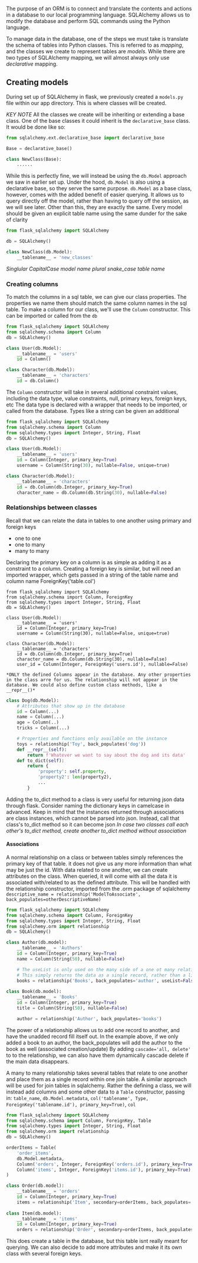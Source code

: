 The purpose of an ORM is to connect and translate the contents and actions in a database to our local programming language. SQLAlchemy allows us to modify the database and perform SQL commands using the Python language.

To manage data in the database, one of the steps we must take is translate the schema of tables into Python classes. This is referred to as *mapping*, and the classes we create to represent tables are *models*. While there are two types of SQLAlchemy mapping, we will almost always only use *declarative* mapping.

## Creating models
During set up of SQLAlchemy in flask, we previously created a `models.py` file within our app directory. This is where classes will be created.

*KEY NOTE*
All the classes we create will be inheriting or extending a base class.
One of the base classes it could inherit is the `declarative_base` class. It would be done like so:
```py
from sqlalchemy.ext.declarative_base import declarative_base

Base = declarative_base()

class NewClass(Base):
	......
```
While this is perfectly fine, we will instead be using the `db.Model` approach we saw in earlier set up. Under the hood, `db.Model` is also using a declarative base, so they serve the same purpose. `db.Model` as a base class, however, comes with the added benefit of easier querying. It allows us to query directly off the model, rather than having to query off the session, as we will see later. 
Other than this, they are exactly the same.
Every model should be given an explicit table name using the same dunder for the sake of clarity
```py
from flask_sqlalchemy import SQLAlchemy

db = SQLAlchemy()

class NewClass(db.Model):
	__tablename__ = 'new_classes'
```
*Singlular CapitalCase model name*
*plural snake_case table name*
### Creating columns
To match the columns in a sql table, we can give our class properties. The properties we name them should match the same column names in the sql table.
To make a column for our class, we'll use the `Column` constructor. This can be imported or called from the `db`
```py
from flask_sqlalchemy import SQLAlchemy
from sqlalchemy.schema import Column
db = SQLAlchemy()

class User(db.Model):
	__tablename__ = 'users'
	id = Column()

class Character(db.Model):
	__tablename__ = 'characters'
	id = db.Column()
```

The `Column` constructor will take in several additional constraint values, including the data type, value constraints, null, primary keys, foreign keys, etc
The data type is declared with a wrapper that needs to be imported, or called from the database. Types like a string can be given an additional
```py
from flask_sqlalchemy import SQLAlchemy
from sqlalchemy.schema import Column
from sqlalchemy.types import Integer, String, Float
db = SQLAlchemy()

class User(db.Model):
	__tablename__ = 'users'
	id = Column(Integer, primary_key=True)
	username = Column(String(30), nullable=False, unique=true)

class Character(db.Model):
	__tablename__ = 'characters'
	id = db.Column(db.Integer, primary_key=True)
	character_name = db.Column(db.String(30), nullable=False)
```

### Relationships between classes
Recall that we can relate the data in tables to one another using primary and foreign keys
- one to one
- one to many
- many to many

Declaring the primary key on a column is as simple as adding it as a constraint to a column.
Creating a foreign key is similar, but will need an imported wrapper, which gets passed in a string of the table name and column name ForeignKey('table.col')
```
from flask_sqlalchemy import SQLAlchemy
from sqlalchemy.schema import Column, ForeignKey
from sqlalchemy.types import Integer, String, Float
db = SQLAlchemy()

class User(db.Model):
	__tablename__ = 'users'
	id = Column(Integer, primary_key=True)
	username = Column(String(30), nullable=False, unique=true)

class Character(db.Model):
	__tablename__ = 'characters'
	id = db.Column(db.Integer, primary_key=True)
	character_name = db.Column(db.String(30), nullable=False)
	user_id = Column(Integer, ForeignKey('users.id'), nullable=False)
```
	*ONLY the defined Columns appear in the database. Any other properties in the class arre for us. The relationship will not appear in the database. We could also define custom class methods, like a __repr__()*
```py
class Dog(db.Model):
	# Attributes that show up in the database
	id = Column(...)
	name = Column(...)
	age = Column(..)
	tricks = Column(...)

	# Properties and functions only available on the instance
	toys = relationship('Toy', back_populates('dog'))
	def __repr__(self):
		return f'Whatever we want to say about the dog and its data'
	def to_dict(self):
		return {
			'property': self.property,
			'property2': len(property2),
			...
		}
```
Adding the to_dict method to a class is very useful for returning json data through flask. Consider naming the dictionary keys in camelcase in advanced.
Keep in mind that the instances returned through associations are class instances, which cannot be parsed into json.
Instead, call that class's to_dict method so it can become json
*In case two classes call each other's to_dict method, create another to_dict method without association*
#### Associations
A normal relationship on a class or between tables simply references the primary key of that table. it does not give us any more information than what may be just the id. 
With data related to one another, we can create attributes on the class. When queried, it will come with all the data it is associated with/related to as the defined attribute.
This will be handled with the relationship constructor, imported from the .orm package of sqlalchemy `descriptive_name = relationship('ModelToAssociate', back_populates=otherDescriptiveName)`
```py
from flask_sqlalchemy import SQLAlchemy
from sqlalchemy.schema import Column, ForeignKey
from sqlalchemy.types import Integer, String, Float
from sqlalchemy.orm import relationship
db = SQLAlchemy()

class Author(db.model):
	__tablename__ = 'Authors'
	id = Column(Integer, primary_key=True)
	name = Column(String(50), nullable=False)

	# The useList is only used on the many side of a one ot many relationship
	# This simply returns the data as a single record, rather than a list
	books = relationship('Books', back_populates='author', useList=False)
	
class Book(db.model):
	__tablename__ = 'Books'
	id = Column(Integer, primary_key=True)
	title = Column(String(50), nullable=False)

	author = relationship('Author', back_populates='books')
```
The power of a relationship allows us to add one record to another, and have the unadded record fill itself out.
In the example above, if we only added a book to an author, the back_populates will add the author to the book as well (associated creation/update)
By adding `cascade='all, delete'` to to the relationship, we can also have them dynamically cascade delete if the main data disappears.

A many to many relationship takes several tables that relate to one another and place them as a single record within one join table. A similar approach will be used for join tables in sqlalchemy.
Rather the defining a class, we will instead add columns and some other data to a `Table` constructor, passing in: `table_name`, `db.Model.metadata`, `col('tablename', Type, ForeignKey('tablename.id'), primary_key=True)`, `col`
```py
from flask_sqlalchemy import SQLAlchemy
from sqlalchemy.schema import Column, ForeignKey, Table
from sqlalchemy.types import Integer, String, Float
from sqlalchemy.orm import relationship
db = SQLAlchemy()

orderItems = Table(
	'order_items',
	db.Model.metadata,
	Column('orders', Integer, ForeignKey('orders.id'), primary_key=True),
	Column('items', Integer, ForeignKey('items.id'), primary_key=True),
)

class Order(db.model):
	__tablename__ = 'orders'
	id = Column(Integer, primary_key=True)
	items = relationship('Item', secondary=orderItems, back_populates='orders', cascade='all, delete')
	
class Item(db.model):
	__tablename__ = 'items'
	id = Column(Integer, primary_key=True)
	orders = relationship('Order', secondary=orderItems, back_populates='items', cascade='all, delete')
```
This does create a table in the database, but this table isnt really meant for querying. We can also decide to add more attributes and make it its own class with several foreign keys.